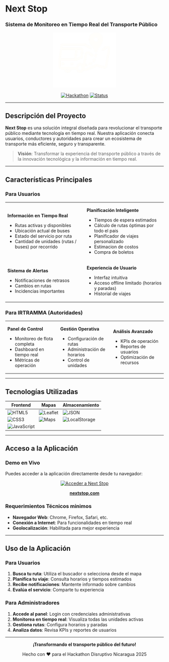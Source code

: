 # Next Stop
### Sistema de Monitoreo en Tiempo Real del Transporte Público

<div align="center">
  <img src="https://github.com/Danny-Herrod/ViajeroApp/blob/demo/Movil/assets/imagotipo.png" alt="Next Stop Logo" width="200">
  
  [![Hackathon](https://img.shields.io/badge/Hackathon-Disruptivo%20Nicaragua%202025-blue?style=for-the-badge)](https://github.com/Danny-Herrod/ViajeroApp)
  [![Status](https://img.shields.io/badge/Status-En%20Desarrollo-yellow?style=for-the-badge)]()
</div>

---

## Descripción del Proyecto

**Next Stop** es una solución integral diseñada para revolucionar el transporte público mediante tecnología en tiempo real. Nuestra aplicación conecta usuarios, conductores y autoridades para crear un ecosistema de transporte más eficiente, seguro y transparente.

> **Visión**: Transformar la experiencia del transporte público a través de la innovación tecnológica y la información en tiempo real.

---

## Características Principales

### **Para Usuarios**
<table>
<tr>
<td width="50%">

**Información en Tiempo Real**
- Rutas activas y disponibles
- Ubicación actual de buses
- Estado del servicio por ruta
- Cantidad de unidades (rutas / buses) por recorrido

</td>
<td width="50%">

**Planificación Inteligente**
- Tiempos de espera estimados
- Cálculo de rutas óptimas por todo el pais
- Planificador de viajes personalizado
- Estimacion de costos
- Compra de boletos

</td>
</tr>
<tr>
<td width="50%">

**Sistema de Alertas**
- Notificaciones de retrasos
- Cambios en rutas
- Incidencias importantes

</td>
<td width="50%">

**Experiencia de Usuario**
- Interfaz intuitiva
- Acceso offline limitado (horarios y paradas)
- Historial de viajes

</td>
</tr>
</table>

### **Para IRTRAMMA (Autoridades)**
<table>
<tr>
<td width="33%">

**Panel de Control**
- Monitoreo de flota completa
- Dashboard en tiempo real
- Métricas de operación

</td>
<td width="33%">

**Gestión Operativa**
- Configuración de rutas
- Administración de horarios
- Control de unidades

</td>
<td width="33%">

**Análisis Avanzado**
- KPIs de operación
- Reportes de usuarios
- Optimización de recursos

</td>
</tr>
</table>

---

## Tecnologías Utilizadas

<div align="center">

| Frontend | Mapas | Almacenamiento |
|----------|-------|----------------|
| ![HTML5](https://img.shields.io/badge/HTML5-E34F26?style=flat-square&logo=html5&logoColor=white) | ![Leaflet](https://img.shields.io/badge/Leaflet-199900?style=flat-square&logo=leaflet&logoColor=white)  | ![JSON](https://img.shields.io/badge/JSON-000000?style=flat-square&logo=json&logoColor=white) |
| ![CSS3](https://img.shields.io/badge/CSS3-1572B6?style=flat-square&logo=css3&logoColor=white) | ![Maps](https://img.shields.io/badge/Maps-4285F4?style=flat-square&logo=googlemaps&logoColor=white)  | ![LocalStorage](https://img.shields.io/badge/LocalStorage-FF6B6B?style=flat-square) |
| ![JavaScript](https://img.shields.io/badge/JavaScript-F7DF1E?style=flat-square&logo=javascript&logoColor=black) | | | |

</div>

---

## Acceso a la Aplicación

### **Demo en Vivo**

Puedes acceder a la aplicación directamente desde tu navegador:

<div align="center">
  <a href="https://nextstopdemo.netlify.app/" target="_blank">
    <img src="https://img.shields.io/badge/Next%20Stop-Acceder%20Demo-4CAF50?style=for-the-badge&logo=web&logoColor=white" alt="Acceder a Next Stop">
  </a>
  
  **[nextstop.com](https://nextstopdemo.netlify.app/)**
</div>

### Requerimientos Técnicos minimos

- **Navegador Web**: Chrome, Firefox, Safari, etc.
- **Conexión a Internet**: Para funcionalidades en tiempo real
- **Geolocalización**: Habilitada para mejor experiencia

---

## Uso de la Aplicación

### **Para Usuarios**
1. **Busca tu ruta**: Utiliza el buscador o selecciona desde el mapa
2. **Planifica tu viaje**: Consulta horarios y tiempos estimados
3. **Recibe notificaciones**: Mantente informado sobre cambios
4. **Evalúa el servicio**: Comparte tu experiencia

### **Para Administradores**
1. **Accede al panel**: Login con credenciales administrativas
2. **Monitorea en tiempo real**: Visualiza todas las unidades activas
3. **Gestiona rutas**: Configura horarios y paradas
4. **Analiza datos**: Revisa KPIs y reportes de usuarios

---

<div align="center">
  <p><strong>¡Transformando el transporte público del futuro!</strong></p>
  <p>Hecho con ❤️ para el Hackathon Disruptivo Nicaragua 2025</p>
</div>
